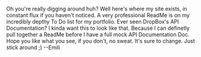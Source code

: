 Oh you're really digging around huh?
Well here's where my site exists, in constant flux if you haven't noticed.
A very professional ReadMe is on my incredibly depthy To Do list for my portfolio.
Ever seen DropBox's API Documentation? I kinda want this to look like that.
Because I can definetly pull together a ReadMe before I have a full mock API Documentation Doc.
Hope you like what you see, if you don't, no sweat. It's sure to change.
Just stick around ;)
--Emili
